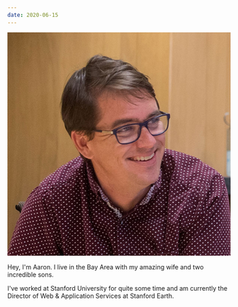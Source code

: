 ```yaml
---
date: 2020-06-15
---
```


![](images/aaron-cole-dots.jpg)

Hey, I'm Aaron. I live in the Bay Area with my amazing wife and two incredible sons.

I've worked at Stanford University for quite some time and am currently the Director of Web & Application Services at Stanford Earth.
